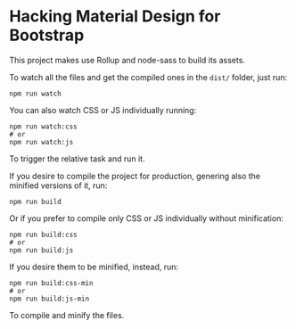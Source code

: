 # Hacking Material Design for Bootstrap

This project makes use Rollup and node-sass to build its assets.

To watch all the files and get the compiled ones in the `dist/` folder, just run:

```
npm run watch
```

You can also watch CSS or JS individually running:

```
npm run watch:css
# or
npm run watch:js
```

To trigger the relative task and run it.

If you desire to compile the project for production, genering also the minified versions of it, run:

```
npm run build
```

Or if you prefer to compile only CSS or JS individually without minification:

```
npm run build:css
# or
npm run build:js
```

If you desire them to be minified, instead, run:


```
npm run build:css-min
# or
npm run build:js-min
```

To compile and minify the files.
